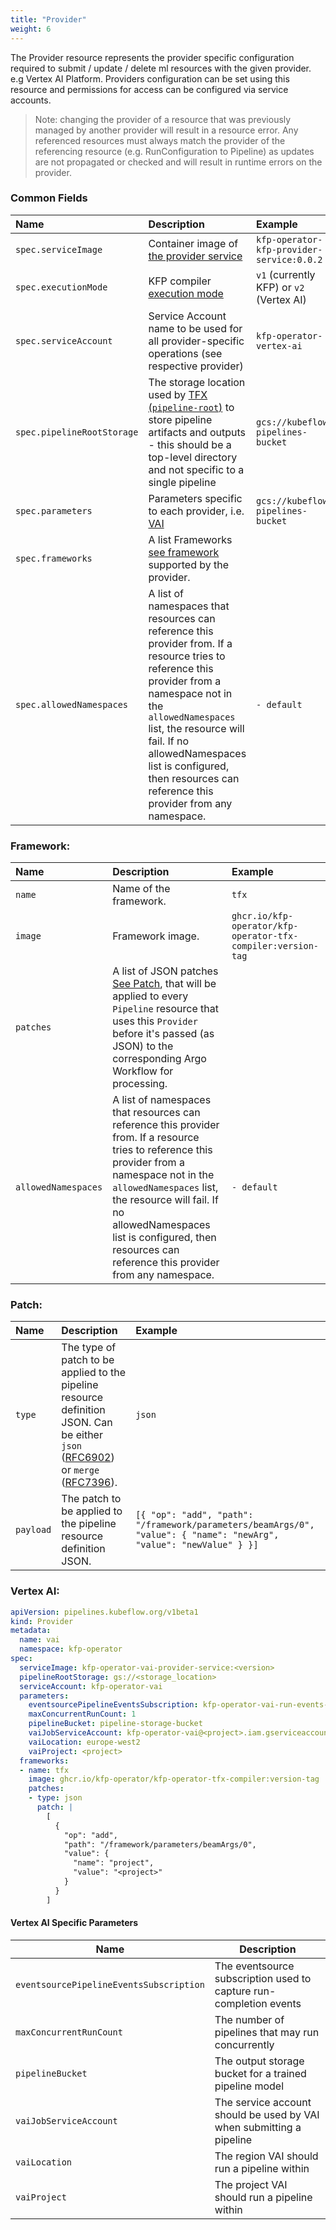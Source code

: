 ```yaml
---
title: "Provider"
weight: 6
---
```


The Provider resource represents the provider specific configuration required to submit / update / delete ml resources with the given provider.
e.g Vertex AI Platform.
Providers configuration can be set using this resource and permissions for access can be configured via service accounts.

> Note: changing the provider of a resource that was previously managed by another provider will result in a resource error.
Any referenced resources must always match the provider of the referencing resource (e.g. RunConfiguration to Pipeline) as updates are not propagated or checked and will result in runtime errors on the provider.

### Common Fields

| Name                       | Description                                                                                                                                                                                                                                                                                                   | Example                                   |
|:---------------------------|:--------------------------------------------------------------------------------------------------------------------------------------------------------------------------------------------------------------------------------------------------------------------------------------------------------------|:------------------------------------------|
| `spec.serviceImage`        | Container image of [the provider service](../../providers/#provider-service)                                                                                                                                                                                                                                  | `kfp-operator-kfp-provider-service:0.0.2` |
| `spec.executionMode`       | KFP compiler [execution mode](https://kubeflow-pipelines.readthedocs.io/en/latest/source/kfp.dsl.html#kfp.dsl.PipelineExecutionMode)                                                                                                                                                                          | `v1` (currently KFP) or `v2` (Vertex AI)  |
| `spec.serviceAccount`      | Service Account name to be used for all provider-specific operations (see respective provider)                                                                                                                                                                                                                | `kfp-operator-vertex-ai`                  |
| `spec.pipelineRootStorage` | The storage location used by [TFX (`pipeline-root`)](https://www.tensorflow.org/tfx/guide/build_tfx_pipeline) to store pipeline artifacts and outputs - this should be a top-level directory and not specific to a single pipeline                                                                            | `gcs://kubeflow-pipelines-bucket`         |
| `spec.parameters`          | Parameters specific to each provider, i.e. [VAI](#vertex-ai-specific-parameters)                                                                                                                                                                                                                              | `gcs://kubeflow-pipelines-bucket`         |
| `spec.frameworks`          | A list Frameworks [see framework](#Framework) supported by the provider.                                                                                                                                                                                                                                      |                                           |
| `spec.allowedNamespaces`   | A list of namespaces that resources can reference this provider from. If a resource tries to reference this provider from a namespace not in the `allowedNamespaces` list, the resource will fail. If no allowedNamespaces list is configured, then resources can reference this provider from any namespace. | ```- default ```                          |

### Framework:

| Name                | Description                                                                                                                                                                                                                                                                                                   | Example                                                      |
|:--------------------|:--------------------------------------------------------------------------------------------------------------------------------------------------------------------------------------------------------------------------------------------------------------------------------------------------------------|:-------------------------------------------------------------|
| `name`              | Name of the framework.                                                                                                                                                                                                                                                                                        | `tfx`                                                        |
| `image`             | Framework image.                                                                                                                                                                                                                                                                                              | `ghcr.io/kfp-operator/kfp-operator-tfx-compiler:version-tag` |
| `patches`           | A list of JSON patches [See Patch](#Patch),  that will be applied to every `Pipeline` resource that uses this `Provider` before it's passed (as JSON) to the corresponding Argo Workflow for processing.                                                                                                      |                                                              |
| `allowedNamespaces` | A list of namespaces that resources can reference this provider from. If a resource tries to reference this provider from a namespace not in the `allowedNamespaces` list, the resource will fail. If no allowedNamespaces list is configured, then resources can reference this provider from any namespace. | ```- default ```                                             |

### Patch:

| Name      | Description                                                                                                                                                                                                                      | Example                                                                                                             |
|:----------|:---------------------------------------------------------------------------------------------------------------------------------------------------------------------------------------------------------------------------------|:--------------------------------------------------------------------------------------------------------------------|
| `type`    | The type of patch to be applied to the pipeline resource definition JSON. Can be either `json` ([RFC6902](https://datatracker.ietf.org/doc/html/rfc6902)) or `merge` ([RFC7396](https://datatracker.ietf.org/doc/html/rfc7396)). | `json`                                                                                                              |
| `payload` | The patch to be applied to the pipeline resource definition JSON.                                                                                                                                                                | `[{ "op": "add", "path": "/framework/parameters/beamArgs/0", "value": { "name": "newArg", "value": "newValue" } }]` |


### Vertex AI:

```yaml
apiVersion: pipelines.kubeflow.org/v1beta1
kind: Provider
metadata:
  name: vai
  namespace: kfp-operator
spec:
  serviceImage: kfp-operator-vai-provider-service:<version>
  pipelineRootStorage: gs://<storage_location>
  serviceAccount: kfp-operator-vai
  parameters:
    eventsourcePipelineEventsSubscription: kfp-operator-vai-run-events-eventsource
    maxConcurrentRunCount: 1
    pipelineBucket: pipeline-storage-bucket
    vaiJobServiceAccount: kfp-operator-vai@<project>.iam.gserviceaccount.com
    vaiLocation: europe-west2
    vaiProject: <project>
  frameworks:
  - name: tfx
    image: ghcr.io/kfp-operator/kfp-operator-tfx-compiler:version-tag
    patches:
    - type: json
      patch: |
        [
          {
            "op": "add",
            "path": "/framework/parameters/beamArgs/0",
            "value": {
              "name": "project",
              "value": "<project>"
            }
          }
        ]
```

#### Vertex AI Specific Parameters
| Name                                               | Description                                                          |
| -------------------------------------------------- | -------------------------------------------------------------------- |
| `eventsourcePipelineEventsSubscription` | The eventsource subscription used to capture run-completion events   |
| `maxConcurrentRunCount`                 | The number of pipelines that may run concurrently                    |
| `pipelineBucket`                        | The output storage bucket for a trained pipeline model               |
| `vaiJobServiceAccount`                  | The service account should be used by VAI when submitting a pipeline |
| `vaiLocation`                           | The region VAI should run a pipeline within                          |
| `vaiProject`                            | The project VAI should run a pipeline within                         |
